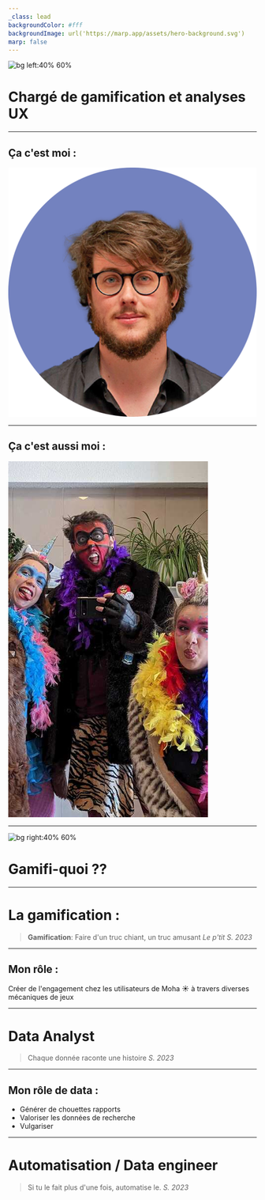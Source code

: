 ```yaml
---
_class: lead
backgroundColor: #fff
backgroundImage: url('https://marp.app/assets/hero-background.svg')
marp: false
---
```


![bg left:40% 60%](https://uploads-ssl.webflow.com/6128ea0841c95d012cfdfee3/61f0037bfecdf4eb05d898a5_logo%20bonne%20version.png)


# Chargé de gamification et analyses UX

---
## Ça c'est moi : 
![bg center:80% 20%](./Banni%C3%A8res_Photo_S%C3%A9bastien.png)


---
## Ça c'est aussi moi : 
![bg center:80% 20%](./pxl_20230219_122036541_2_720.jpg)

---
![bg right:40% 60%](https://media.tenor.com/EnRojaH2AH4AAAAM/confused-meme.gif)

# Gamifi-quoi ??

---

# La gamification :

> **Gamification**: Faire d'un truc chiant, un truc amusant 
> 	*Le p'tit S. 2023*

---

## Mon rôle :

Créer de l'engagement chez les utilisateurs de Moha ☀️ à travers diverses mécaniques de jeux

---

# Data Analyst

> Chaque donnée raconte une histoire 
> 	*S. 2023*

--- 

## Mon rôle de data :

- Générer de chouettes rapports 
- Valoriser les données de recherche
- Vulgariser 

--- 

# Automatisation / Data engineer

> Si tu le fait plus d'une fois, automatise le. 
> 	*S. 2023*
